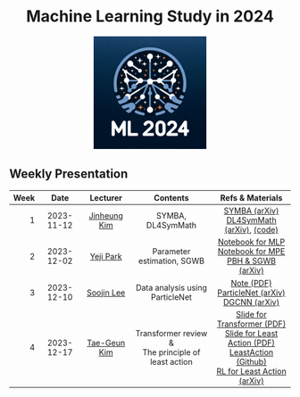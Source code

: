 <h1 align="center">Machine Learning Study in 2024</h1>

<p align="center">
   <img src="./ML2024_logo.png" width=40%>
</p>

## Weekly Presentation

| Week |    Date    |                      Lecturer                      |                      Contents                       |                                                                                                                                                                                              Refs & Materials                                                                                                                                                                                              |
|-----:|:----------:|:--------------------------------------------------:|:---------------------------------------------------:|:----------------------------------------------------------------------------------------------------------------------------------------------------------------------------------------------------------------------------------------------------------------------------------------------------------------------------------------------------------------------------------------------------------:|
|    1 | 2023-11-12 | [Jinheung Kim](https://github.com/jinheungkim1216) |                  SYMBA, DL4SymMath                  |                                                                                                               [SYMBA (arXiv)](https://arxiv.org/abs/2206.08901)<br>[DL4SymMath (arXiv)](https://arxiv.org/abs/1912.01412), [(code)](https://github.com/facebookresearch/SymbolicMathematics)                                                                                                               |
|    2 | 2023-12-02 |      [Yeji Park](https://github.com/hiilynn)       |             Parameter estimation, SGWB              |                                                                                                           [Notebook for MLP](./week02/parameter_estimation(MLP).ipynb)<br>[Notebook for MPE](./week02/parameter_estimation(MPE).ipynb)<br>[PBH & SGWB (arXiv)](https://arxiv.org/abs/2107.02181)                                                                                                           |
|    3 | 2023-12-10 |      [Soojin Lee](https://github.com/LSJ957)       |           Data analysis using ParticleNet           |                                                                      [Note (PDF)](https://www.dropbox.com/scl/fi/8j3lwe1lwmbp9zqs45c6q/week03_dataanalysisusingParticleNet.pdf?rlkey=p60wuayi4otj4o17cjmvs2xim&dl=0)<br>[ParticleNet (arXiv)](https://arxiv.org/abs/1902.08570)<br>[DGCNN (arXiv)](https://arxiv.org/abs/1801.07829)                                                                       |
|    4 | 2023-12-17 |      [Tae-Geun Kim](https://github.com/Axect)      | Transformer review &<br>The principle of least action | [Slide for Transformer (PDF)](https://www.dropbox.com/scl/fi/nf1g4f3emxk2ujkhfo6ay/main.pdf?rlkey=c5op944bvdgvai5tank85f278&dl=0)<br>[Slide for Least Action (PDF)](https://www.dropbox.com/scl/fi/1keofwp8gjoa9ckjl4p1u/main.pdf?rlkey=hkypjuoeuwidj2aqa51swgnwa&dl=0)<br>[LeastAction (Github)](https://github.com/Axect/LeastAction)<br>[RL for Least Action (arXiv)](https://arxiv.org/abs/2011.11891) |
